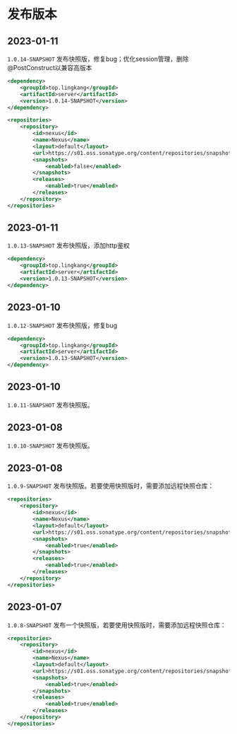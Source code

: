 # 发布版本

## 2023-01-11
`1.0.14-SNAPSHOT`
发布快照版，修复bug；优化session管理，删除@PostConstruct以兼容高版本
```xml
<dependency>
    <groupId>top.lingkang</groupId>
    <artifactId>server</artifactId>
    <version>1.0.14-SNAPSHOT</version>
</dependency>

<repositories>
    <repository>
        <id>nexus</id>
        <name>Nexus</name>
        <layout>default</layout>
        <url>https://s01.oss.sonatype.org/content/repositories/snapshots</url>
        <snapshots>
            <enabled>false</enabled>
        </snapshots>
        <releases>
            <enabled>true</enabled>
        </releases>
    </repository>
</repositories>
```


## 2023-01-11
`1.0.13-SNAPSHOT`
发布快照版，添加http鉴权
```xml
<dependency>
    <groupId>top.lingkang</groupId>
    <artifactId>server</artifactId>
    <version>1.0.13-SNAPSHOT</version>
</dependency>
```


## 2023-01-10
`1.0.12-SNAPSHOT`
发布快照版，修复bug
```xml
<dependency>
    <groupId>top.lingkang</groupId>
    <artifactId>server</artifactId>
    <version>1.0.13-SNAPSHOT</version>
</dependency>
```

## 2023-01-10
`1.0.11-SNAPSHOT`
发布快照版。

## 2023-01-08
`1.0.10-SNAPSHOT`
发布快照版。

## 2023-01-08
`1.0.9-SNAPSHOT`
发布快照版。若要使用快照版时，需要添加远程快照仓库：
```xml
<repositories>
    <repository>
        <id>nexus</id>
        <name>Nexus</name>
        <layout>default</layout>
        <url>https://s01.oss.sonatype.org/content/repositories/snapshots</url>
        <snapshots>
            <enabled>true</enabled>
        </snapshots>
        <releases>
            <enabled>true</enabled>
        </releases>
    </repository>
</repositories>
```

## 2023-01-07

`1.0.8-SNAPSHOT`
发布一个快照版，若要使用快照版时，需要添加远程快照仓库：
```xml
<repositories>
    <repository>
        <id>nexus</id>
        <name>Nexus</name>
        <layout>default</layout>
        <url>https://s01.oss.sonatype.org/content/repositories/snapshots</url>
        <snapshots>
            <enabled>true</enabled>
        </snapshots>
        <releases>
            <enabled>true</enabled>
        </releases>
    </repository>
</repositories>
```